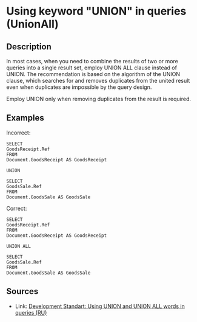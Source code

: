 # Using keyword "UNION" in queries (UnionAll)

<!-- Блоки выше заполняются автоматически, не трогать -->
## Description
In most cases, when you need to combine the results of two or more queries into a single result set, employ UNION ALL clause instead of UNION. The recommendation is based on the algorithm of the UNION clause, which searches for and removes duplicates from the united result even when duplicates are impossible by the query design.

Employ UNION only when removing duplicates from the result is required.

## Examples

Incorrect:
```bsl
SELECT
GoodsReceipt.Ref
FROM
Document.GoodsReceipt AS GoodsReceipt

UNION

SELECT
GoodsSale.Ref
FROM
Document.GoodsSale AS GoodsSale
```

Correct:

```bsl
SELECT
GoodsReceipt.Ref
FROM
Document.GoodsReceipt AS GoodsReceipt

UNION ALL

SELECT
GoodsSale.Ref
FROM
Document.GoodsSale AS GoodsSale
```

## Sources
* Link: [Development Standart: Using UNION and UNION ALL words in queries (RU)](https://its.1c.ru/db/v8std#content:434:hdoc)
